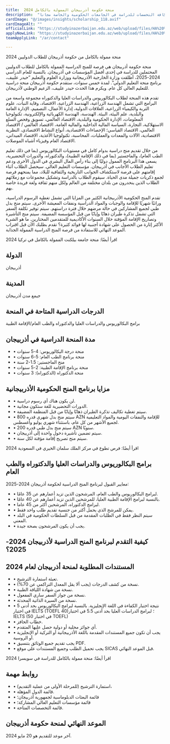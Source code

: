 ```yaml
---
title:  منحة حكومة أذربيجان الممولة بالكامل 2024 
description:  "فرصة ذهبية ممولة بالكامل مقدمة من حكومة أذربيجان في كافة التخصصات للدراسة في الجامعات الحكومية والخاصة مجانا" 
cardImage: "@/images/insights/scholarship_118.avif" 
cardImageAlt: "" 
officialLink: "https://studyinazerbaijan.edu.az/web/upload/files/HA%20%C4%B0GP/H_Aliyev_IEG_CALL_18_04.pdf" 
applyNowLink: "https://studyinazerbaijan.edu.az/web/upload/files/HA%20%C4%B0GP/H_Aliyev_IEG_CALL_18_04.pdf" 
teamApplyLink: "/ar/contact"

---
```


منحة ممولة بالكامل من حكومة أذربيجان للطلاب الدوليين 2024

منحة حكومة أذربيجان هي فرصة للمنح الدراسية الممولة بالكامل للطلاب الدوليين المحتملين للدراسة في إحدى أفضل المؤسسات في أذربيجان. بالنسبة للعام الدراسي 2024-2025، أطلقت وزارة الخارجية الأذربيجانية ووزارة العلوم والتعليم “حيدر علييف، برنامج منحة التعليم الدولي”. لمدة خمس سنوات، ستقدم حكومة أذربيجان منحة دراسية للتعليم العالي كل عام. ويكرم هذا الحدث حيدر علييف، الزعيم الوطني لأذربيجان.

تقدم هذه المنحة لطلاب البكالوريوس والدراسات العليا والدكتوراه مجموعة واسعة من البرامج التي تشمل الهندسة الزراعية، الهندسة الزراعية، الاقتصاد، وقاية النبات، علوم التربة والكيمياء الزراعية، العلاقات الدولية، إدارة الأعمال، التصميم، الإدارة العامة والبلدية، علم البيئة، البيئة. الهندسة، الهندسة الكهربائية والإلكترونية، تكنولوجيا المعلومات، الإدارة الحكومية والبلدية، الاقتصاد العالمي، تسويق وفحص السلع الاستهلاكية، التجارة، السياسة المالية الداخلية والمالية العامة، الاقتصاد العالمي / الاقتصاد العالمي، الاقتصاد القياسي؛ الإحصاءات الاقتصادية، أنواع النشاط الاقتصادي، النظرية الاقتصادية، الآلات والمعدات والعمليات، المحاسبة، تكنولوجيا الأغذية، الاقتصاد الميداني، الاقتصاد العام وفيزياء أشباه الموصلات.

من خلال تقديم منح دراسية بدوام كامل في مستويات البكالوريوس (بما في ذلك تعليم الطب العام)، والماجستير (بما في ذلك الإقامة الطبية)، والدكتوراه، والدورات التحضيرية، يسعى هذا البرنامج الممول دوليًا إلى بناء رأس المال البشري في الدول الأخرى ودعم تعليم الطلاب الأجانب في أذربيجان. مؤسسات التعليم العالي. سيحصل الطلاب أثناء إقامتهم على فرصة لاستكشاف الجوانب التاريخية والثقافية للبلاد، مما يمنحهم فرصة لجمع ذكريات جميلة مدى الحياة. سيقوم الطلاب بالدراسة وتشكيل مجموعات مع زملائهم الطلاب الذين ينحدرون من بلدان مختلفة من العالم ولكل منهم ثقافة ولغة فريدة خاصة بهم.

تقدم المنح الحكومية الأذربيجانية الكثير من المزايا التي تشمل تغطية الرسوم الدراسية، وراتبًا شهريًا للإقامة والوجبات والمواد الدراسية ونفقات المعيشة الأخرى. سيتم منح بدل طبي لجميع المشاركين في حالة مرضهم خلال فترة دراستهم. سيتم توفير تكلفة السفر التي تشمل تذكرة طيران ذهابًا وإيابًا من قبل المؤسسة المضيفة. سيتم منح التأشيرة وتصاريح الإقامة المؤقتة خلال السنوات الأكاديمية للمتقدمين المختارين. ما هو الشيء الأكثر إثارة من الحصول على شهادة أجنبية لها فوائد كثيرة؟ تقدم بطلبك الآن قبل اقتراب الموعد النهائي للاستفادة من فرصة المنح الدراسية الممولة الجذابة.

اقرأ أيضًا: منحة جامعة بيلكنت الممولة بالكامل في تركيا 2024

## الدولة

أذربيجان

## المدينة

جيمع مدن أذربيجان

## الدرجات الدراسية المتاحة في المنحة

برامج البكالوريوس والدراسات العليا والدكتوراه والطب العام/الإقامة الطبية

## مدة المنحة الدراسية في أذربيجان

- • منحة درجة البكالوريوس: 4-5 سنوات
- • منحة برنامج الطب العام: 5-6 سنوات
- • منح الماجستير: 1.5-2 سنة
- • منحة برنامج الإقامة الطبية: 2-5 سنوات
- • منحة الدكتوراه (الدكتوراه): 3 سنوات

## مزايا برنامج المنح الحكومية الأذربيجانية

- • لن يكون هناك أي رسوم دراسية.
- • الدورات التحضيرية للغة ستكون مجانية.
- • سيتم تغطية تكاليف تذكرة الطيران ذهابًا وإيابًا من قبل المنظمة المضيفة.
- • سيتم منح بدل شهري قدره 800 AZN للإقامة والنفقات اليومية والمواد التعليمية لجميع الأشهر من كل عام، باستثناء شهري يوليو وأغسطس.
- • سيتم منح بدل طبي قدره 200 AZN سنويًا.
- • سيتم تضمين تأشيرة دخول واحدة إلى أذربيجان.
- • سيتم منح تصريح إقامة مؤقتة لكل سنة.

اقرأ أيضًا: فرص تطوع في مركز الملك سلمان الخيري في السعودية 2024

## برامج البكالوريوس والدراسات العليا والدكتوراه والطب العام

معايير القبول لبرنامج المنح الدراسية لحكومة أذربيجان 2024-2025:

- • لبرامج البكالوريوس والطب العام، المرشحون الذين تزيد أعمارهم عن 35 عامًا.
- • بالنسبة لبرامج الإقامة الطبية العليا، للمرشحين الذين تزيد أعمارهم عن 40 عامًا.
- • لبرامج الدكتوراه، المرشحين أكثر من 45 عاما.
- • يمكن للمرشح الذي يحمل أكثر من جنسية تقديم طلب واحد فقط.
- • سيتم النظر فقط في الطلبات المقدمة من قبل السلطات الحكومية في البلد المعني.
- • يجب أن يكون المرشحون بصحة جيدة.

## كيفية التقدم لبرنامج المنح الدراسية لأذربيجان 2024-2025؟

## المستندات المطلوبة لمنحة أذربيجان لعام 2024

- • تعبئة استمارة الترشيح.
- • نسخة من كشف الدرجات (يجب ألا يقل المعدل التراكمي عن 70%).
- • نسخة من شهادة اللياقة الطبية.
- • نسخة من جواز السفر ساري المفعول.
- • نسخة من السيرة الذاتية المحدثة.
- • نتيجة اختبار الكفاءة في اللغة الإنجليزية. بالنسبة لبرامج البكالوريوس بحد أدنى 5 في اختبار IELTS (TOEFL 40)؛ لبرامج الدراسات العليا بحد أدنى 5.5 في اختبار IELTS (50 في اختبار TOEFL)
- • خطاب الحافز.
- • أي جوائز محلية أو دولية حصل عليها المتقدم.
- • يجب أن تكون جميع المستندات المقدمة باللغة الأذربيجانية أو التركية أو الإنجليزية أو الروسية.
- • يجب تقديم جميع الوثائق بتنسيق PDF.
- • يجب تحميل الطلب وجميع المستندات على موقع SICAS قبل الموعد النهائي.

اقرأ أيضًا: منحة ممولة بالكامل للدراسة في سويسرا 2024

## روابط مهمة

- • استمارة الترشيح (للمرحلة الأولى من عملية التقديم)،
- • قائمة الدول المؤهلة.
- • قائمة البعثات الدبلوماسية لجمهورية أذربيجان؛
- • قائمة مؤسسات التعليم العالي المشاركة؛
- • قائمة التخصصات المتاحة.

## الموعد النهائي لمنحة حكومة أذربيجان

آخر موعد للتقديم هو 20 مايو 2024.

